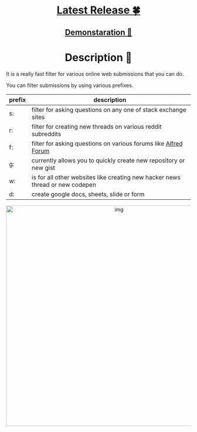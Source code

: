 <h1 align="center"> <a href="https://github.com/nikitavoloboev/alfred-ask-create-share/releases/latest"> Latest Release 🍀</a></h1>

<h2 align="center"> <a href="http://quick.as/m19vSzYBP"> Demonstaration 👀</a> </h2>

<h1 align="center"> Description 📔</h1>

It is a really fast filter for various online web submissions that you can do.

You can filter submissions by using various prefixes. 

|  prefix |  description |
|---|---|
| s:  |  filter for asking questions on any one of stack exchange sites |
|  r: | filter for creating new threads on various reddit subreddits  |
|  f: |  filter for asking questions on various forums like [Alfred Forum](https://www.alfredforum.com/) |
|  g: |  currently allows you to quickly create new repository or new gist |
|  w: | is for all other websites like creating new hacker news thread or new codepen|
| d:  |  create google docs, sheets, slide or form |


<p align="center"><img src="http://i.imgur.com/uI7JUrp.png" alt="img" width="600"></p>

